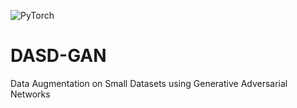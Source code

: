 ![PyTorch](https://github.com/github/docs/actions/workflows/python-app.yml/badge.svg?branch=PyTorch-wf)

# DASD-GAN

Data Augmentation on Small Datasets using Generative Adversarial Networks
